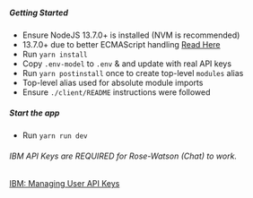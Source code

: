 ##### Getting Started
* Ensure NodeJS 13.7.0+ is installed (NVM is recommended)
* 13.7.0+ due to better ECMAScript handling [Read Here](https://nodejs.org/dist/latest-v13.x/docs/api/esm.html)
* Run `yarn install`
* Copy `.env-model` to `.env` & and update with real API keys
* Run `yarn postinstall` once to create top-level `modules` alias
* Top-level alias used for absolute module imports
* Ensure `./client/README` instructions were followed
##### Start the app
* Run `yarn run dev`
###### IBM API Keys are REQUIRED for Rose-Watson (Chat) to work.
[IBM: Managing User API Keys](https://cloud.ibm.com/docs/iam?topic=iam-userapikey)

